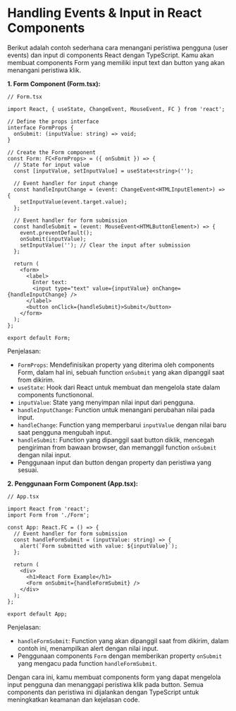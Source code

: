 # Handling Events & Input in React Components

Berikut adalah contoh sederhana cara menangani peristiwa pengguna (user events) dan input di components React dengan TypeScript. Kamu akan membuat components Form yang memiliki input text dan button yang akan menangani peristiwa klik.

**1. Form Component (Form.tsx):**

    // Form.tsx

    import React, { useState, ChangeEvent, MouseEvent, FC } from 'react';

    // Define the props interface
    interface FormProps {
      onSubmit: (inputValue: string) => void;
    }

    // Create the Form component
    const Form: FC<FormProps> = ({ onSubmit }) => {
      // State for input value
      const [inputValue, setInputValue] = useState<string>('');

      // Event handler for input change
      const handleInputChange = (event: ChangeEvent<HTMLInputElement>) => {
        setInputValue(event.target.value);
      };

      // Event handler for form submission
      const handleSubmit = (event: MouseEvent<HTMLButtonElement>) => {
        event.preventDefault();
        onSubmit(inputValue);
        setInputValue(''); // Clear the input after submission
      };

      return (
        <form>
          <label>
            Enter text:
            <input type="text" value={inputValue} onChange={handleInputChange} />
          </label>
          <button onClick={handleSubmit}>Submit</button>
        </form>
      );
    };

    export default Form;

Penjelasan:

- `FormProps`: Mendefinisikan property yang diterima oleh components Form, dalam hal ini, sebuah function `onSubmit` yang akan dipanggil saat from dikirim.
- `useState`: Hook dari React untuk membuat dan mengelola state dalam components functiononal.
- `inputValue`: State yang menyimpan nilai input dari pengguna.
- `handleInputChange`: Function untuk menangani perubahan nilai pada input.
- `handleChange`: Function yang memperbarui `inputValue` dengan nilai baru saat pengguna mengubah input.
- `handleSubmit`: Function yang dipanggil saat button diklik, mencegah pengiriman from bawaan browser, dan memanggil function `onSubmit` dengan nilai input.
- Penggunaan input dan button dengan property dan peristiwa yang sesuai.

**2. Penggunaan Form Component (App.tsx):**

    // App.tsx

    import React from 'react';
    import Form from './Form';

    const App: React.FC = () => {
      // Event handler for form submission
      const handleFormSubmit = (inputValue: string) => {
        alert(`Form submitted with value: ${inputValue}`);
      };

      return (
        <div>
          <h1>React Form Example</h1>
          <Form onSubmit={handleFormSubmit} />
        </div>
      );
    };

    export default App;

Penjelasan:

- `handleFormSubmit`: Function yang akan dipanggil saat from dikirim, dalam contoh ini, menampilkan alert dengan nilai input.
- Penggunaan components `Form` dengan memberikan property `onSubmit` yang mengacu pada function `handleFormSubmit`.

Dengan cara ini, kamu membuat components form yang dapat mengelola input pengguna dan menanggapi peristiwa klik pada button. Semua components dan peristiwa ini dijalankan dengan TypeScript untuk meningkatkan keamanan dan kejelasan code.
